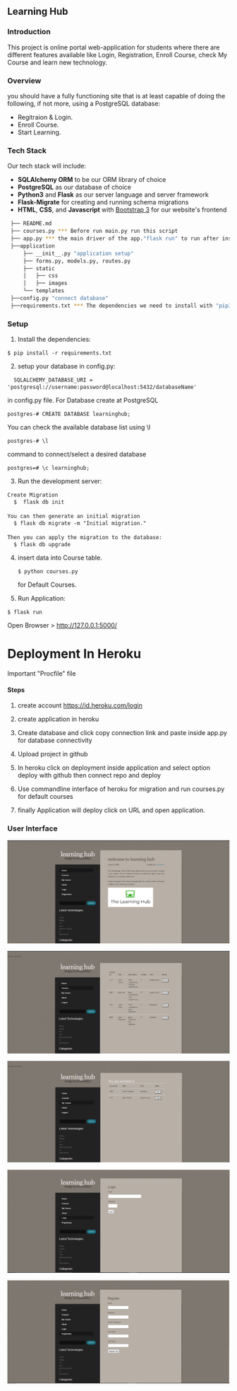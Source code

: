 Learning Hub
-----
### Introduction
This project is online portal web-application for students where there are different features available like Login, Registration, Enroll Course, check My Course and learn new technology.

### Overview

you should have a fully functioning site that is at least capable of doing the following, if not more, using a PostgreSQL database:

* Regitraion & Login.
* Enroll Course.
* Start Learning.

### Tech Stack

Our tech stack will include:

* **SQLAlchemy ORM** to be our ORM library of choice
* **PostgreSQL** as our database of choice
* **Python3** and **Flask** as our server language and server framework
* **Flask-Migrate** for creating and running schema migrations
* **HTML**, **CSS**, and **Javascript** with [Bootstrap 3](https://getbootstrap.com/docs/3.4/customize/) for our website's frontend

 ```sh
  ├── README.md
  ├── courses.py *** Before run main.py run this script
  ├── app.py *** the main driver of the app."flask run" to run after installing dependences
  ├──application
      ├── __init__.py "application setup"
      ├── forms.py, models.py, routes.py
      ├── static
      │   ├── css
      │   ├── images
      └── templates
  ├──config.py "connect database"
  ├──requirements.txt *** The dependencies we need to install with "pip3 install -r requirements.txt"
  ```
### Setup
1. Install the dependencies:
  ```
  $ pip install -r requirements.txt
  ```
2. setup your database in config.py:
  ```
    SQLALCHEMY_DATABASE_URI = 'postgresql://username:password@localhost:5432/databaseName'  

  ```
  in config.py file.
  For Database create at PostgreSQL
  ```
  postgres-# CREATE DATABASE learninghub;
  ```
  You can check the available database list using \l
  ```
  postgres-# \l
  ```
  command to connect/select a desired database
  ```
  postgres=# \c learninghub;
  ```

3. Run the development server:

  ```
  Create Migration 
    $  flask db init

  You can then generate an initial migration
    $ flask db migrate -m "Initial migration."

  Then you can apply the migration to the database:
    $ flask db upgrade
  ```
4. insert data into Course table.
    ```
    $ python courses.py 
    
    ```
    for Default Courses.

5. Run Application:
  ```
  $ flask run
  ```
  Open Browser > http://127.0.0.1:5000/


# Deployment In Heroku
Important "Procfile" file
#### Steps
1. create account
   https://id.heroku.com/login 

2. create application in heroku 

4. Create database and click copy connection link and paste inside app.py for database connectivity

3. Upload project in github 

4. In heroku click on deployment inside application and select option  deploy with github then connect repo and deploy 

5. Use commandline interface of heroku for migration and run courses.py for default courses

6. finally Application will deploy click on URL and open application.

### User Interface

![Home page](https://github.com/imshubh17/Projects/blob/master/images/New%20folder/home.PNG?raw=true "Home")

![Home page](https://github.com/imshubh17/Projects/blob/master/images/New%20folder/courses.PNG?raw=true "Courses")

![Home page](https://github.com/imshubh17/Projects/blob/master/images/New%20folder/MyCourse.PNG?raw=true "My course")

![Home page](https://github.com/imshubh17/Projects/blob/master/images/New%20folder/login.PNG?raw=true "Login Page")

![Home page](https://github.com/imshubh17/Projects/blob/master/images/New%20folder/register.PNG?raw=true "Registration Page")

